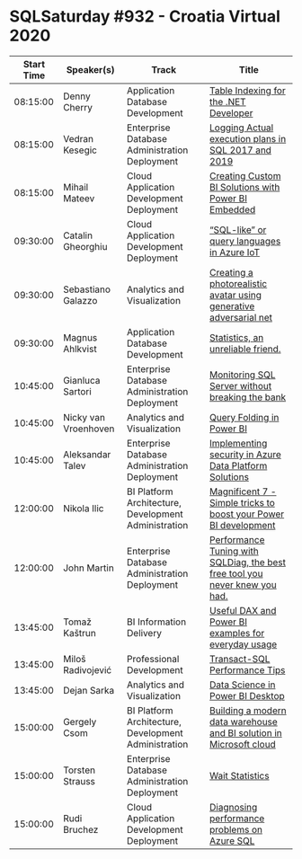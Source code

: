 # SQLSaturday #932 - Croatia Virtual 2020
Start Time|Speaker(s)|Track|Title
---|---|---|---
08:15:00|Denny Cherry|Application  Database Development|[Table Indexing for the .NET Developer](98829.md)
08:15:00|Vedran Kesegic|Enterprise Database Administration  Deployment|[Logging Actual execution plans in SQL 2017 and 2019](98966.md)
08:15:00|Mihail Mateev|Cloud Application Development  Deployment|[Creating Custom BI Solutions with Power BI Embedded](99720.md)
09:30:00|Catalin Gheorghiu|Cloud Application Development  Deployment|[“SQL-like” or query languages in Azure IoT](102846.md)
09:30:00|Sebastiano Galazzo|Analytics and Visualization|[Creating a photorealistic avatar using generative adversarial net](105763.md)
09:30:00|Magnus Ahlkvist|Application  Database Development|[Statistics, an unreliable friend.](99196.md)
10:45:00|Gianluca Sartori|Enterprise Database Administration  Deployment|[Monitoring SQL Server without breaking the bank](101601.md)
10:45:00|Nicky van Vroenhoven|Analytics and Visualization|[Query Folding in Power BI](101663.md)
10:45:00|Aleksandar Talev|Enterprise Database Administration  Deployment|[Implementing security in Azure Data Platform Solutions](104353.md)
12:00:00|Nikola Ilic|BI Platform Architecture, Development  Administration|[Magnificent 7 - Simple tricks to boost your Power BI development](108145.md)
12:00:00|John Martin|Enterprise Database Administration  Deployment|[Performance Tuning with SQLDiag, the best free tool you never knew you had.](98600.md)
13:45:00|Tomaž Kaštrun|BI Information Delivery|[Useful DAX and Power BI examples for everyday usage](101212.md)
13:45:00|Miloš Radivojević|Professional Development|[Transact-SQL Performance Tips](107566.md)
13:45:00|Dejan Sarka|Analytics and Visualization|[Data Science in Power BI Desktop](98766.md)
15:00:00|Gergely Csom|BI Platform Architecture, Development  Administration|[Building a modern data warehouse and BI solution in Microsoft cloud](102492.md)
15:00:00|Torsten Strauss|Enterprise Database Administration  Deployment|[Wait Statistics](105224.md)
15:00:00|Rudi Bruchez|Cloud Application Development  Deployment|[Diagnosing performance problems on Azure SQL](99699.md)
